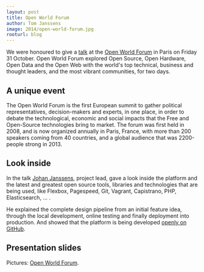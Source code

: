 ```yaml
---
layout: post
title: Open World Forum
author: Tom Janssens
image: 2014/open-world-forum.jpg
rooturl: blog
---
```


We were honoured to give a [talk](http://www.openworldforum.paris/en/speakers/johan-janssens/) at the [Open World Forum](http://www.openworldforum.paris/en/) in Paris on Friday 31 October. Open World Forum explored Open Source, Open Hardware, Open Data and the Open Web with the world's top technical, business and thought leaders, and the most vibrant communities, for two days.

## A unique event

The Open World Forum is the first European summit to gather political representatives, decision-makers and experts, in one place, in order to debate the technological, economic and social impacts that the Free and Open-Source technologies bring to market. The forum was first held in 2008, and is now organized annually in Paris, France, with more than 200 speakers coming from 40 countries, and a global audience that was 2200-people strong in 2013.

## Look inside

In the talk [Johan Janssens](https://twitter.com/johanjanssens), project lead, gave a look inside the platform and the latest and greatest open source tools, libraries and technologies that are being used, like Flexbox, Pagespeed, Git, Vagrant, Capistrano, PHP, Elasticsearch, ... .

He explained the complete design pipeline from an initial feature idea, through the local development, online testing and finally deployment into production. And showed that the platform is being developed [openly on GitHub](https://github.com/belgianpolice).

## Presentation slides

<script async class="speakerdeck-embed" data-id="8b6efa9045780132714c762cc36ab520" data-ratio="1.33333333333333" src="//speakerdeck.com/assets/embed.js"></script>

Pictures: [Open World Forum](https://www.flickr.com/photos/67985356@N07/).
